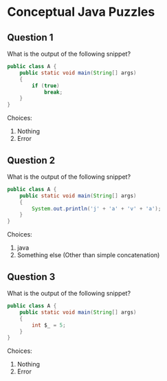 # Conceptual Java Puzzles

## Question 1
What is the output of the following snippet?
```java
public class A {
    public static void main(String[] args)
    {
        if (true)
            break;
    }
}
```
Choices:
1. Nothing
2. Error

## Question 2
What is the output of the following snippet?
```java
public class A {
    public static void main(String[] args)
    {
        System.out.println('j' + 'a' + 'v' + 'a');
    }
}
```
Choices:
1. java
2. Something else (Other than simple concatenation)

## Question 3
What is the output of the following snippet?
```java
public class A {
    public static void main(String[] args)
    {
        int $_ = 5;
    }
}
```
Choices:

1. Nothing
2. Error
